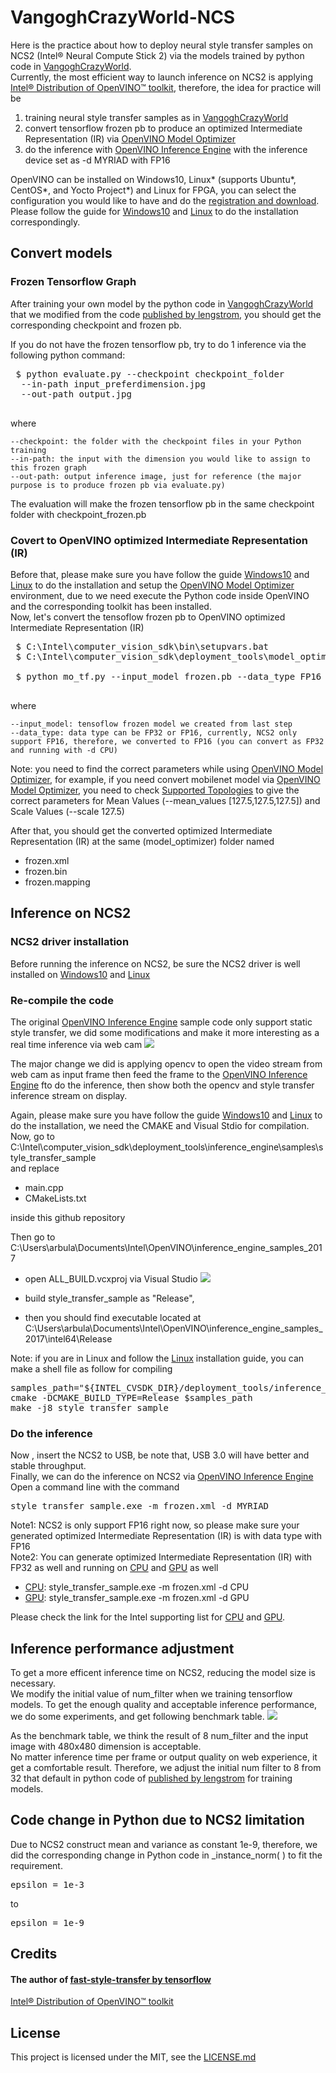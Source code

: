# VangoghCrazyWorld-NCS

Here is the practice about how to deploy neural style transfer samples on NCS2 (Intel® Neural Compute Stick 2) via the models trained by python code in <a href="https://github.com/acerwebai/VangoghCrazyWorld"> VangoghCrazyWorld</a>.<br/>
Currently, the most efficient way to launch inference on NCS2 is applying <a href="https://software.intel.com/en-us/openvino-toolkit"> Intel® Distribution of OpenVINO™ toolkit</a>, therefore, the idea for practice will be 
1. training neural style transfer samples as in <a href="https://github.com/acerwebai/VangoghCrazyWorld"> VangoghCrazyWorld</a>
2. convert tensorflow frozen pb to produce an optimized Intermediate Representation (IR) via <a href="https://software.intel.com/en-us/articles/OpenVINO-ModelOptimizer"> OpenVINO Model Optimizer</a>
3. do the inference with <a href="https://software.intel.com/en-us/articles/OpenVINO-InferEngine"> OpenVINO Inference Engine</a> with the inference device set as -d MYRIAD with FP16

OpenVINO can be installed on Windows10, Linux* (supports Ubuntu*, CentOS*, and Yocto Project*) and Linux for FPGA, you can select the configuration you would like to have and do the <a href="https://software.intel.com/en-us/openvino-toolkit/choose-download"> registration and download</a>.
Please follow the guide for <a href="https://software.intel.com/en-us/articles/OpenVINO-Install-Windows"> Windows10</a> and <a href="https://software.intel.com/en-us/articles/OpenVINO-Install-Linux"> Linux</a> to do the installation correspondingly.

## Convert models
### Frozen Tensorflow Graph
 After training your own model by the python code in <a href="https://github.com/acerwebai/VangoghCrazyWorld"> VangoghCrazyWorld</a> that we modified from the code <a href="https://github.com/lengstrom/fast-style-transfer"> published by lengstrom</a>, you should get the corresponding checkpoint and frozen pb.<br/>

 If you do not have the frozen tensorflow pb, try to do 1 inference via the following python command: 
 <pre>
 $ python evaluate.py --checkpoint checkpoint_folder
  --in-path input_preferdimension.jpg
  --out-path output.jpg
 </pre>
 where 

    --checkpoint: the folder with the checkpoint files in your Python training
    --in-path: the input with the dimension you would like to assign to this frozen graph
    --out-path: output inference image, just for reference (the major purpose is to produce frozen pb via evaluate.py)

 The evaluation will make the frozen tensorflow pb in the same checkpoint folder with checkpoint_frozen.pb
### Covert to OpenVINO optimized Intermediate Representation (IR)
Before that, please make sure you have follow the guide <a href="https://software.intel.com/en-us/articles/OpenVINO-Install-Windows"> Windows10</a> and <a href="https://software.intel.com/en-us/articles/OpenVINO-Install-Linux"> Linux</a> to do the installation and setup the <a href="https://software.intel.com/en-us/articles/OpenVINO-ModelOptimizer"> OpenVINO Model Optimizer</a> environment, due to we need execute the Python code inside OpenVINO and the corresponding toolkit has been installed.<br/>
Now, let's convert the tensoflow frozen pb to OpenVINO optimized Intermediate Representation (IR)

<pre>
 $ C:\Intel\computer_vision_sdk\bin\setupvars.bat
 $ C:\Intel\computer_vision_sdk\deployment_tools\model_optimizer

 $ python mo_tf.py --input_model frozen.pb --data_type FP16
 </pre>
where

    --input_model: tensoflow frozen model we created from last step
    --data_type: data type can be FP32 or FP16, currently, NCS2 only support FP16, therefore, we converted to FP16 (you can convert as FP32 and running with -d CPU)

Note: you need to find the correct parameters while using <a href="https://software.intel.com/en-us/articles/OpenVINO-ModelOptimizer"> OpenVINO Model Optimizer</a>, for example, if you need convert mobilenet model via <a href="https://software.intel.com/en-us/articles/OpenVINO-ModelOptimizer"> OpenVINO Model Optimizer</a>, you need to check <a href="https://software.intel.com/en-us/articles/OpenVINO-Using-TensorFlow#inpage-nav-2-1"> Supported Topologies</a> to give the correct parameters for Mean Values (--mean_values [127.5,127.5,127.5]) and Scale Values (--scale 127.5)<br/>

After that, you should get the converted optimized Intermediate Representation (IR) at the same (model_optimizer) folder named 
* frozen.xml
* frozen.bin 
* frozen.mapping

## Inference on NCS2
### NCS2 driver installation
Before running the inference on NCS2, be sure the NCS2 driver is well installed on <a href="https://software.intel.com/en-us/articles/OpenVINO-Install-Windows#inpage-nav-6-2"> Windows10</a> and <a href="https://software.intel.com/en-us/articles/OpenVINO-Install-Linux#inpage-nav-4-2"> Linux</a> <br/>
### Re-compile the code
The original <a href="https://software.intel.com/en-us/articles/OpenVINO-InferEngine"> OpenVINO Inference Engine</a> sample code only support static style transfer, we did some modifications and make it more interesting as a real time inference via web cam
<img src = 'image/SC1.jpg'> <br/>

The major change we did is applying opencv to open the video stream from web cam as input frame then feed the frame to the <a href="https://software.intel.com/en-us/articles/OpenVINO-InferEngine"> OpenVINO Inference Engine</a> fto do the inference, then show both the opencv and style transfer inference stream on display.

Again, please make sure you have follow the guide <a href="https://software.intel.com/en-us/articles/OpenVINO-Install-Windows"> Windows10</a> and <a href="https://software.intel.com/en-us/articles/OpenVINO-Install-Linux"> Linux</a> to do the installation, we need the CMAKE and Visual Stdio for compilation.  <br/>
Now, go to C:\Intel\computer_vision_sdk\deployment_tools\inference_engine\samples\style_transfer_sample <br/>
and replace 
* main.cpp 
* CMakeLists.txt  <br/>

inside this github repository<br/>

Then go to C:\Users\arbula\Documents\Intel\OpenVINO\inference_engine_samples_2017 
* open ALL_BUILD.vcxproj via Visual Studio
<img src = 'image/SC2.jpg'> <br/>

* build style_transfer_sample as "Release", 
* then you should find executable located at C:\Users\arbula\Documents\Intel\OpenVINO\inference_engine_samples_2017\intel64\Release  <br/>

Note: if you are in Linux and follow the <a href="https://software.intel.com/en-us/articles/OpenVINO-Install-Linux"> Linux</a> installation guide, you can make a shell file as follow for compiling 
<pre>
samples_path="${INTEL_CVSDK_DIR}/deployment_tools/inference_engine/samples"
cmake -DCMAKE_BUILD_TYPE=Release $samples_path
make -j8 style_transfer_sample
</pre>
### Do the inference
Now , insert the NCS2 to USB, be note that, USB 3.0 will have better and stable throughput. <br/>
Finally, we can do the inference on NCS2 via <a href="https://software.intel.com/en-us/articles/OpenVINO-InferEngine"> OpenVINO Inference Engine</a>
Open a command line with the command 
<pre>
style_transfer_sample.exe -m frozen.xml -d MYRIAD
</pre>
Note1: NCS2 is only support FP16 right now, so please make sure your generated optimized Intermediate Representation (IR) is with data type with FP16 <br/>
Note2: You can generate optimized Intermediate Representation (IR) with FP32 as well and running on <a href="https://software.intel.com/en-us/openvino-toolkit/hardware#IntelProcessors"> CPU</a> and <a href="https://software.intel.com/en-us/openvino-toolkit/hardware#ProcessorGraphics"> GPU</a> as well
* <a href="https://software.intel.com/en-us/openvino-toolkit/hardware#IntelProcessors"> CPU</a>: style_transfer_sample.exe -m frozen.xml -d CPU
* <a href="https://software.intel.com/en-us/openvino-toolkit/hardware#ProcessorGraphics"> GPU</a>: style_transfer_sample.exe -m frozen.xml -d GPU

Please check the link for the Intel supporting list for <a href="https://software.intel.com/en-us/openvino-toolkit/hardware#IntelProcessors"> CPU</a> and <a href="https://software.intel.com/en-us/openvino-toolkit/hardware#ProcessorGraphics"> GPU</a>.





## Inference performance adjustment
To get a more efficent inference time on NCS2, reducing the model size is necessary. <br/>
We modify the initial value of num_filter when we training tensorflow models. To get the enough quality and acceptable inference performance, we do some experiments, and get following benchmark table.
<img src = 'image/SC3.jpg'> <br/>

As the benchmark table, we think the result of 8 num_filter and the input image with 480x480 dimension is acceptable. <br/>
No matter inference time per frame or output quality on web experience, it get a comfortable result.
Therefore, we adjust the initial num filter to 8 from 32 that default in python code of <a href="https://github.com/lengstrom/fast-style-transfer"> published by lengstrom</a> for training models.
<br/>

## Code change in Python due to NCS2 limitation
Due to NCS2 construct mean and variance as constant 1e-9, therefore, we did the corresponding change in Python code in _instance_norm( ) to fit the requirement.
<pre>
epsilon = 1e-3
</pre>
to 
<pre>
epsilon = 1e-9
</pre>


## Credits 

#### The author of <a href="https://github.com/lengstrom/fast-style-transfer"> fast-style-transfer by tensorflow</a>

<a href="https://software.intel.com/en-us/openvino-toolkit"> Intel® Distribution of OpenVINO™ toolkit</a>


## License

This project is licensed under the MIT, see the [LICENSE.md](LICENSE)